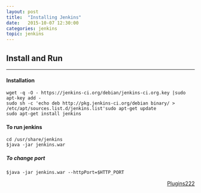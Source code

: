 ```yaml
---
layout: post
title:  "Installing Jenkins"
date:   2015-10-07 12:30:00
categories: jenkins
topic: jenkins
---
```


## Install and Run

<hr>

#### Installation


	wget -q -O - https://jenkins-ci.org/debian/jenkins-ci.org.key |sudo apt-key add -
	sudo sh -c 'echo deb http://pkg.jenkins-ci.org/debian binary/ > /etc/apt/sources.list.d/jenkins.list'sudo apt-get update
	sudo apt-get install jenkins



#### To run  jenkins

	cd /usr/share/jenkins
	$java -jar jenkins.war

##### To change port
	$java -jar jenkins.war --httpPort=$HTTP_PORT


<a style="float:right" href="{{ post.url | prepend: site.baseurl }}/jenkins/2015/10/08/plugins.html"> Plugins222 </a>

